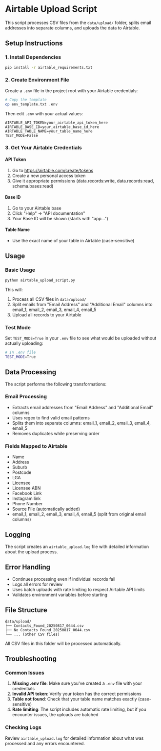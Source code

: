 # Airtable Upload Script

This script processes CSV files from the `data/upload/` folder, splits email addresses into separate columns, and uploads the data to Airtable.

## Setup Instructions

### 1. Install Dependencies

```bash
pip install -r airtable_requirements.txt
```

### 2. Create Environment File

Create a `.env` file in the project root with your Airtable credentials:

```bash
# Copy the template
cp env_template.txt .env
```

Then edit `.env` with your actual values:

```
AIRTABLE_API_TOKEN=your_airtable_api_token_here
AIRTABLE_BASE_ID=your_airtable_base_id_here
AIRTABLE_TABLE_NAME=your_table_name_here
TEST_MODE=False
```

### 3. Get Your Airtable Credentials

#### API Token
1. Go to https://airtable.com/create/tokens
2. Create a new personal access token
3. Give it appropriate permissions (data.records:write, data.records:read, schema.bases:read)

#### Base ID
1. Go to your Airtable base
2. Click "Help" → "API documentation"
3. Your Base ID will be shown (starts with "app...")

#### Table Name
- Use the exact name of your table in Airtable (case-sensitive)

## Usage

### Basic Usage

```bash
python airtable_upload_script.py
```

This will:
1. Process all CSV files in `data/upload/`
2. Split emails from "Email Address" and "Additional Email" columns into email_1, email_2, email_3, email_4, email_5
3. Upload all records to your Airtable

### Test Mode

Set `TEST_MODE=True` in your `.env` file to see what would be uploaded without actually uploading:

```bash
# In .env file
TEST_MODE=True
```

## Data Processing

The script performs the following transformations:

### Email Processing
- Extracts email addresses from "Email Address" and "Additional Email" columns
- Uses regex to find valid email patterns
- Splits them into separate columns: email_1, email_2, email_3, email_4, email_5
- Removes duplicates while preserving order

### Fields Mapped to Airtable
- Name
- Address  
- Suburb
- Postcode
- LGA
- Licensee
- Licensee ABN
- Facebook Link
- Instagram link
- Phone Number
- Source File (automatically added)
- email_1, email_2, email_3, email_4, email_5 (split from original email columns)

## Logging

The script creates an `airtable_upload.log` file with detailed information about the upload process.

## Error Handling

- Continues processing even if individual records fail
- Logs all errors for review
- Uses batch uploads with rate limiting to respect Airtable API limits
- Validates environment variables before starting

## File Structure

```
data/upload/
├── Contacts_Found_20250817_0644.csv
├── No_Contacts_Found_20250817_0644.csv
└── ... (other CSV files)
```

All CSV files in this folder will be processed automatically.

## Troubleshooting

### Common Issues

1. **Missing .env file**: Make sure you've created a `.env` file with your credentials
2. **Invalid API token**: Verify your token has the correct permissions
3. **Table not found**: Check that your table name matches exactly (case-sensitive)
4. **Rate limiting**: The script includes automatic rate limiting, but if you encounter issues, the uploads are batched

### Checking Logs

Review `airtable_upload.log` for detailed information about what was processed and any errors encountered.

